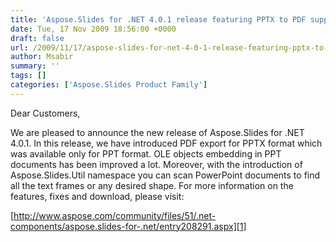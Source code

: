 ```yaml
---
title: 'Aspose.Slides for .NET 4.0.1 release featuring PPTX to PDF support, improved OLE embedding and much more'
date: Tue, 17 Nov 2009 18:56:00 +0000
draft: false
url: /2009/11/17/aspose-slides-for-net-4-0-1-release-featuring-pptx-to-pdf-support-improved-ole-embedding-and-much-more/
author: Msabir
summary: ''
tags: []
categories: ['Aspose.Slides Product Family']
---
```


Dear Customers,

We are pleased to announce the new release of Aspose.Slides for .NET 4.0.1. In this release, we have introduced PDF export for PPTX format which was available only for PPT format. OLE objects embedding in PPT documents has been improved a lot. Moreover, with the introduction of Aspose.Slides.Util namespace you can scan PowerPoint documents to find all the text frames or any desired shape. For more information on the features, fixes and download, please visit:

[http://www.aspose.com/community/files/51/.net-components/aspose.slides-for-.net/entry208291.aspx][1]




[1]: http://www.aspose.com/community/files/51/.net-components/aspose.slides-for-.net/entry208291.aspx




